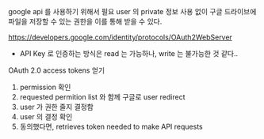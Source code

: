 google api 를 사용하기 위해서 필요
user 의  private 정보 사용 없이 구글 드라이브에 파일을 저장할 수 있는 권한을 이를 통해 받을 수 있다.

https://developers.google.com/identity/protocols/OAuth2WebServer

* API Key 로 인증하는 방식은 read 는 가능하나,  write 는 불가능한 것 같다..

OAuth 2.0 access tokens  얻기
1.  permission 확인
2.  requested permition list 와 함께 구글로 user redirect
3. user 가 권한 줄지 결정함
4. user 의 결정 확인
5.  동의했다면,  retrieves token needed to make API requests 


